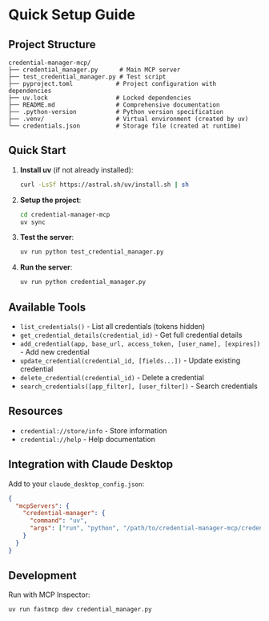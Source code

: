 # Quick Setup Guide

## Project Structure
```
credential-manager-mcp/
├── credential_manager.py      # Main MCP server
├── test_credential_manager.py # Test script
├── pyproject.toml            # Project configuration with dependencies
├── uv.lock                   # Locked dependencies
├── README.md                 # Comprehensive documentation
├── .python-version           # Python version specification
├── .venv/                    # Virtual environment (created by uv)
└── credentials.json          # Storage file (created at runtime)
```

## Quick Start

1. **Install uv** (if not already installed):
   ```bash
   curl -LsSf https://astral.sh/uv/install.sh | sh
   ```

2. **Setup the project**:
   ```bash
   cd credential-manager-mcp
   uv sync
   ```

3. **Test the server**:
   ```bash
   uv run python test_credential_manager.py
   ```

4. **Run the server**:
   ```bash
   uv run python credential_manager.py
   ```

## Available Tools

- `list_credentials()` - List all credentials (tokens hidden)
- `get_credential_details(credential_id)` - Get full credential details
- `add_credential(app, base_url, access_token, [user_name], [expires])` - Add new credential
- `update_credential(credential_id, [fields...])` - Update existing credential
- `delete_credential(credential_id)` - Delete a credential
- `search_credentials([app_filter], [user_filter])` - Search credentials

## Resources

- `credential://store/info` - Store information
- `credential://help` - Help documentation

## Integration with Claude Desktop

Add to your `claude_desktop_config.json`:
```json
{
  "mcpServers": {
    "credential-manager": {
      "command": "uv",
      "args": ["run", "python", "/path/to/credential-manager-mcp/credential_manager.py"]
    }
  }
}
```

## Development

Run with MCP Inspector:
```bash
uv run fastmcp dev credential_manager.py
``` 